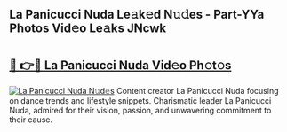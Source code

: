 ## La Panicucci Nuda Le𝚊k𝚎d N𝚞𝚍es - Part-YYa Photos Vid𝚎o Le𝚊ks JNcwk

# <h2><a href="http://fbf44f3.evod.top/?m=La+Panicucci+Nuda">🔗 👉🔴 La Panicucci Nuda Vid𝚎o Ph𝚘t𝚘s</a></h2>

[![La Panicucci Nuda N𝚞d𝚎s](https://i.imgur.com/8V9OHl7.gif)](http://fbf44f3.evod.top/?m=La+Panicucci+Nuda)
Content creator La Panicucci Nuda focusing on dance trends and lifestyle snippets. Charismatic leader La Panicucci Nuda, admired for their vision, passion, and unwavering commitment to their cause. 
